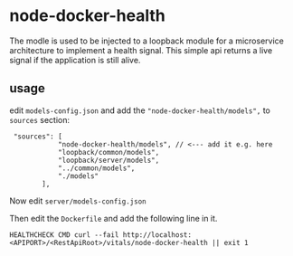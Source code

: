 # node-docker-health

The modle is used to be injected to a loopback module for a microservice architecture
to implement a health signal. This simple api returns a live signal if the application
is still alive.

## usage

edit `models-config.json` and add the `"node-docker-health/models",` to `sources` section:
```
 "sources": [
            "node-docker-health/models", // <--- add it e.g. here
            "loopback/common/models",
            "loopback/server/models",
            "../common/models",
            "./models"
        ],
```

Now edit `server/models-config.json`

Then edit the `Dockerfile` and add the following line in it.

```
HEALTHCHECK CMD curl --fail http://localhost:<APIPORT>/<RestApiRoot>/vitals/node-docker-health || exit 1
```


